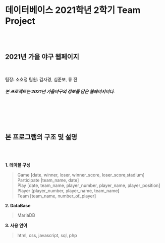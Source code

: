 # 데이터베이스 2021학년 2학기 Team Project
</br>
</br>

## 2021년 가을 야구 웹페이지
</br>

팀장: 소호정
팀원: 김자경, 심준보, 류 진

##### 본 프로젝트는 2021년 가을야구의 정보를 담은 웹페이지이다.
</br>
</br>
</br>
</br>

## 본 프로그램의 구조 및 설명
</br>
</br>

**1. 테이블 구성**
> Game [date, winner, loser, winner_score, loser_score,stadium]</br>
> Participate [team_name, date]</br>
> Play [date, team_name, player_number, player_name, player_position]</br>
> Player [player_number, player_name, team_name]</br>
> Team [team_name, number_of_player]</br>


**2. DataBase**
> MariaDB    


**3. 사용 언어**
> html, css, javascript, sql, php
 
 
